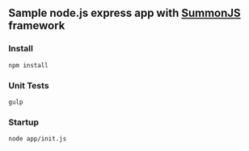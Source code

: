 ## Sample node.js express app with [SummonJS](https://github.com/katat/summonjs) framework

### Install
`npm install`

### Unit Tests
`gulp`

### Startup
`node app/init.js`
